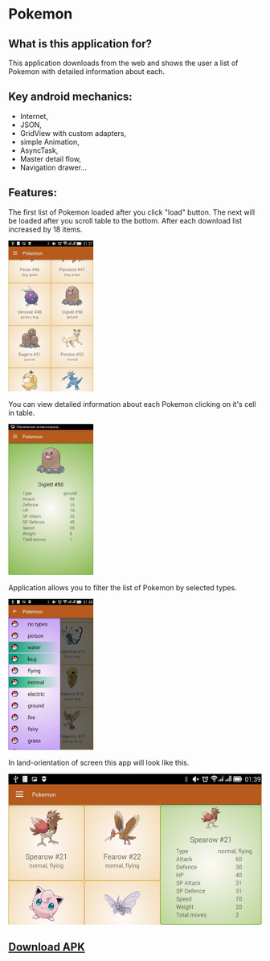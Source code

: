 # Pokemon

## What is this application for?

This application downloads from the web and shows the user a list of Pokemon with detailed information about each.

## Key android mechanics:

+ Internet, 
+ JSON, 
+ GridView with custom adapters, 
+ simple Animation, 
+ AsyncTask,
+ Master detail flow,
+ Navigation drawer...

## Features:
The first list of Pokemon loaded after you click "load" button. The next will be loaded after you scroll table to the bottom. After each download list increased by 18 items.

<img src="docs/screenshot_1.jpeg" height="300">

You can view detailed information about each Pokemon clicking on it's cell in table.

<img src="docs/screenshot_2.jpeg" height="300">

Application allows you to filter the list of Pokemon by selected types.

<img src="docs/screenshot_3.jpeg" height="300">

In land-orientation of screen this app will look like this.

<img src="docs/Screenshot_4.jpeg" height="300">

## [Download APK](bin/app-release.apk)
